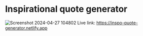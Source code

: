 # Inspirational quote generator
![Screenshot 2024-04-27 104802](https://github.com/apetranov/inspo-quote-generator/assets/88889737/3caa5652-e15e-423b-9266-1f137e0f9243)
Live link: https://inspo-quote-generator.netlify.app
